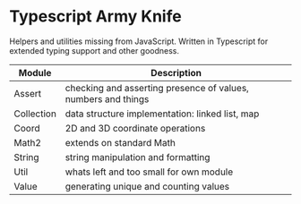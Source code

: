 Typescript Army Knife
=====================

Helpers and utilities missing from JavaScript. Written in Typescript for extended typing support and other goodness.

Module | Description
--- | ---
Assert | checking and asserting presence of values, numbers and things
Collection | data structure implementation: linked list, map
Coord | 2D and 3D coordinate operations
Math2 | extends on standard Math
String | string manipulation and formatting
Util | whats left and too small for own module
Value | generating unique and counting values
